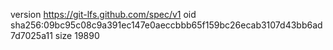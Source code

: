 version https://git-lfs.github.com/spec/v1
oid sha256:09bc95c08c9a391ec147e0aeccbbb65f159bc26ecab3107d43bb6ad7d7025a11
size 19890
